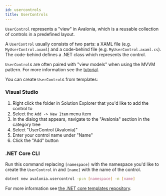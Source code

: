 ```yaml
---
id: usercontrols
title: UserControls
---
```


`UserControl` represents a "view" in Avalonia, which is a reusable collection of controls in a predefined layout.

A `UserControl` usually consists of two parts: a XAML file \(e.g. `MyUserControl.axaml`\) and a code-behind file \(e.g. `MyUserControl.axaml.cs`\). The code-behind defines a .NET class which represents the control.

`UserControl`s are often paired with "view models" when using the MVVM pattern. For more information see the [tutorial](../tutorials/todo-list-app).

You can create `UserControl`s from templates:

### Visual Studio

1. Right click the folder in Solution Explorer that you'd like to add the control to
2. Select the `Add -> New Item` menu item
3. In the dialog that appears, navigate to the "Avalonia" section in the category tree
4. Select "UserControl \(Avalonia\)"
5. Enter your control name under "Name"
6. Click the "Add" button

### .NET Core CLI

Run this command replacing `[namespace]` with the namespace you'd like to create the `UserControl` in and `[name]` with the name of the control.

```bash
dotnet new avalonia.usercontrol -p:n [namespace] -n [name]
```

For more information see [the .NET core templates repository](https://github.com/AvaloniaUI/avalonia-dotnet-templates/).
